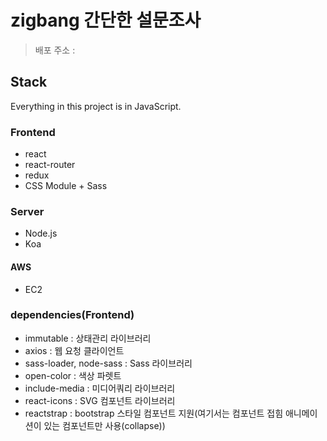 # zigbang 간단한 설문조사

> 배포 주소 :

## Stack

Everything in this project is in JavaScript.

### Frontend

- react
- react-router
- redux
- CSS Module + Sass

### Server

- Node.js
- Koa

#### AWS

- EC2

### dependencies(Frontend)

- immutable : 상태관리 라이브러리
- axios : 웹 요청 클라이언트
- sass-loader, node-sass : Sass 라이브러리
- open-color : 색상 파렛트
- include-media : 미디어쿼리 라이브러리
- react-icons : SVG 컴포넌트 라이브러리
- reactstrap : bootstrap 스타일 컴포넌트 지원(여기서는 컴포넌트 접힘 애니메이션이 있는 컴포넌트만 사용(collapse))
